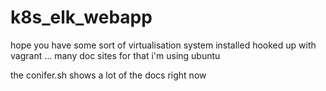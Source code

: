 # k8s_elk_webapp
hope you have some sort of virtualisation system installed
hooked up with vagrant ... many doc sites for that 
i'm using ubuntu

the conifer.sh shows a lot of the docs right now

